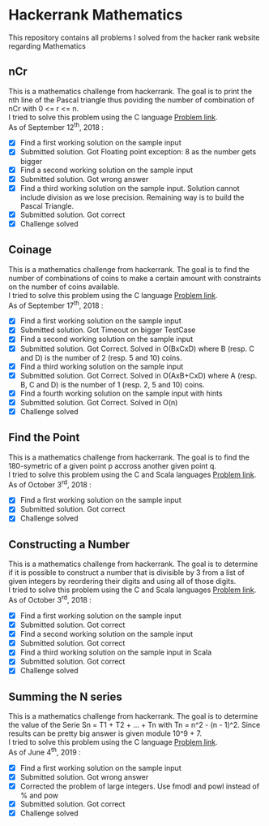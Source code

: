 # Hackerrank Mathematics
This repository contains all problems I solved from the hacker rank website regarding Mathematics

## nCr
This is a mathematics challenge from hackerrank. The goal is to print the nth line of the Pascal triangle thus poviding the number of combination of nCr with 0 <= r <= n.  
I tried to solve this problem using the C language [Problem link](https://www.hackerrank.com/challenges/ncr-table/problem).  
As of September 12<sup>th</sup>, 2018 :
- [X] Find a first working solution on the sample input
- [X] Submitted solution. Got Floating point exception: 8 as the number gets bigger
- [X] Find a second working solution on the sample input
- [X] Submitted solution. Got wrong answer
- [X] Find a third working solution on the sample input. Solution cannot include division as we lose precision. Remaining way is to build the Pascal Triangle.
- [X] Submitted solution. Got correct
- [X] Challenge solved

## Coinage
This is a mathematics challenge from hackerrank. The goal is to find the number of combinations of coins to make a certain amount with constraints on the number of coins available.  
I tried to solve this problem using the C language [Problem link](https://www.hackerrank.com/challenges/coinage/problem).  
As of September 17<sup>th</sup>, 2018 :
- [X] Find a first working solution on the sample input
- [X] Submitted solution. Got Timeout on bigger TestCase
- [X] Find a second working solution on the sample input
- [X] Submitted solution. Got Correct. Solved in O(BxCxD) where B (resp. C and D) is the number of 2 (resp. 5 and 10) coins.
- [X] Find a third working solution on the sample input
- [X] Submitted solution. Got Correct. Solved in O(AxB+CxD) where A (resp. B, C and D) is the number of 1 (resp. 2, 5 and 10) coins.
- [X] Find a fourth working solution on the sample input with hints
- [X] Submitted solution. Got Correct. Solved in O(n)
- [X] Challenge solved

## Find the Point
This is a mathematics challenge from hackerrank. The goal is to find the 180-symetric of a given point p accross another given point q.  
I tried to solve this problem using the C and Scala languages [Problem link](https://www.hackerrank.com/challenges/find-point/problem).  
As of October 3<sup>rd</sup>, 2018 :
- [X] Find a first working solution on the sample input
- [X] Submitted solution. Got correct
- [X] Challenge solved

## Constructing a Number
This is a mathematics challenge from hackerrank. The goal is to determine if it is possible to construct a number that is divisible by 3 from a list of given integers by reordering their digits and using all of those digits.  
I tried to solve this problem using the C and Scala languages [Problem link](https://www.hackerrank.com/challenges/constructing-a-number/problem).  
As of October 3<sup>rd</sup>, 2018 :
- [X] Find a first working solution on the sample input
- [X] Submitted solution. Got correct
- [X] Find a second working solution on the sample input
- [X] Submitted solution. Got correct
- [X] Find a third working solution on the sample input in Scala
- [X] Submitted solution. Got correct
- [X] Challenge solved

## Summing the N series
This is a mathematics challenge from hackerrank. The goal is to determine the value of the Serie Sn = T1 + T2 + ... + Tn with Tn = n^2 - (n - 1)^2. Since results can be pretty big answer is given module 10^9 + 7.  
I tried to solve this problem using the C language [Problem link](https://www.hackerrank.com/challenges/summing-the-n-series/problem).  
As of June 4<sup>th</sup>, 2019 :
- [X] Find a first working solution on the sample input
- [X] Submitted solution. Got wrong answer
- [X] Corrected the problem of large integers. Use fmodl and powl instead of % and pow
- [X] Submitted solution. Got correct
- [X] Challenge solved
